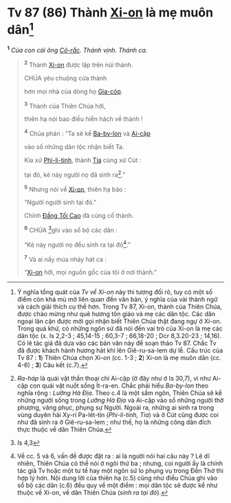 # Tv 87 (86) Thành [Xi-on]() là mẹ muôn dân[^1-3d1129be-cc1b-4347-8fa4-763e9a7f753e]

<sup><b>1</b></sup> _Của con cái ông [Cô-rắc](). Thánh vịnh. Thánh ca._

> <sup><b>2</b></sup> Thành [Xi-on]() được lập trên núi thánh.
>
> CHÚA yêu chuộng cửa thành
>
> hơn mọi nhà của dòng họ [Gia-cóp]().
>
> <sup><b>3</b></sup> Thành của Thiên Chúa hỡi,
>
> thiên hạ nói bao điều hiển hách về thành !
>
> <sup><b>4</b></sup> Chúa phán : “Ta sẽ kể [Ba-by-lon]() và [Ai-cập]()
>
> vào số những dân tộc nhận biết Ta.
>
> Kìa xứ [Phi-li-tinh](), thành [Tia]() cùng xứ Cút :
>
> tại đó, kẻ này người nọ đã sinh ra[^2-3d1129be-cc1b-4347-8fa4-763e9a7f753e].”
>
> <sup><b>5</b></sup> Nhưng nói về [Xi-on](), thiên hạ bảo :
>
> “Người người sinh tại đó.”
>
> Chính [Đấng Tối Cao]() đã củng cố thành.
>
> <sup><b>6</b></sup> CHÚA [^1@-3d1129be-cc1b-4347-8fa4-763e9a7f753e]ghi vào sổ bộ các dân :
>
> “Kẻ này người nọ đều sinh ra tại đó[^3-3d1129be-cc1b-4347-8fa4-763e9a7f753e].”
>
> <sup><b>7</b></sup> Và ai nấy múa nhảy hát ca :
>
> “[Xi-on]() hỡi, mọi nguồn gốc của tôi ở nơi thành.”

[^1-3d1129be-cc1b-4347-8fa4-763e9a7f753e]: Ý nghĩa tổng quát của _Tv về Xi-on_ này thì tương đối rõ, tuy có một số điểm còn khá mù mờ liên quan đến văn bản, ý nghĩa của vài thành ngữ và cách giải thích cụ thể hơn. Trong Tv 87, Xi-on, thành của Thiên Chúa, được chào mừng như quê hương tôn giáo và mẹ các dân tộc. Các dân ngoại lân cận được mời gọi nhận biết Thiên Chúa thật đang ngự ở Xi-on. Trong quá khứ, có những ngôn sứ đã nói đến vai trò của Xi-on là mẹ các dân tộc (x. Is 2,2-3 ; 45,14-15 ; 60,3-7 ; 66,18-20 ; Dcr 8,3.20-23 ; 14,16). Có lẽ tác giả đã dựa vào các bản văn này để soạn thảo Tv 87. Chắc Tv đã được khách hành hương hát khi lên Giê-ru-sa-lem dự lễ. Cấu trúc của Tv 87 : **1**) Thiên Chúa chọn Xi-on (cc. 1-3 ; **2**) Xi-on là mẹ muôn dân (cc. 4-6) ; **3**) Câu kết (c.7).

[^2-3d1129be-cc1b-4347-8fa4-763e9a7f753e]: _Ra-háp_ là quái vật thần thoại chỉ Ai-cập (ở đây như ở Is 30,7), vì như Ai-cập con quái vật nuốt sống Ít-ra-en. Chắc phải hiểu _Ba-by-lon_ theo nghĩa rộng : _Lưỡng Hà Địa_. Theo c.4 là một sấm ngôn, Thiên Chúa sẽ kể những người sống trong _Lưỡng Hà Địa_ và Ai-cập vào số những người thờ phượng, vâng phục, phụng sự Người. Ngoài ra, những ai sinh ra trong vùng duyên hải Xy-ri Pa-lét-tin (_Phi-li-tinh, Tia_) và ở Cút cũng được coi như đã sinh ra ở Giê-ru-sa-lem ; như thế, họ là những công dân đích thực thuộc về dân Thiên Chúa.

[^3-3d1129be-cc1b-4347-8fa4-763e9a7f753e]: Về cc. 5 và 6, vấn đề được đặt ra : ai là người nói hai câu này ? Lẽ dĩ nhiên, Thiên Chúa có thể nói ở ngôi thứ ba ; nhưng, coi người ấy là chính tác giả Tv hoặc một tư tế hay một ngôn sứ lo phụng vụ trong Đền Thờ thì hợp lý hơn. Nội dung lời của thiên hạ (c.5) cũng như điều Chúa ghi vào sổ bộ các dân (c.6) đều quy về một điểm : mọi dân tộc sẽ được kể như thuộc về Xi-on, về dân Thiên Chúa (_sinh ra tại đó_).

[^1@-3d1129be-cc1b-4347-8fa4-763e9a7f753e]: Is 4,3
